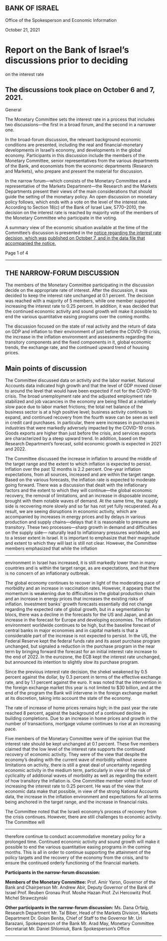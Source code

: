 ## BANK OF ISRAEL

Office of the Spokesperson and Economic Information

October 21, 2021

# Report on the Bank of Israel’s discussions prior to deciding
 on the interest rate

## The discussions took place on October 6 and 7, 2021.

 General

The Monetary Committee sets the interest rate in a process that includes two
discussions––the first in a broad forum, and the second in a narrower one.

In the broad-forum discussion, the relevant background economic conditions are
presented, including the real and financial-monetary developments in Israel’s economy,
and developments in the global economy. Participants in this discussion include the
members of the Monetary Committee, senior representatives from the various
departments of the Bank, and economists from the economic departments (Research
and Markets), who prepare and present the material for discussion.

In the narrow forum—which consists of the Monetary Committee and a representative
of the Markets Department—the Research and the Markets Departments present their
views of the main considerations that should guide the setting of the monetary policy.
An open discussion on monetary policy follows, which ends with a vote on the level of
the interest rate. According to Section 18(c) of the Bank of Israel Law, 5770–2010, the
decision on the interest rate is reached by majority vote of the members of the Monetary
Committee who participate in the voting.

A summary view of the economic situation available at the time of the Committee’s
discussion is presented in the [notice regarding the interest rate decision, which was](https://www.boi.org.il/en/NewsAndPublications/PressReleases/Pages/07-10-2021.aspx)
[published on October 7, and in the data file that accompanied the notice.](https://www.boi.org.il/en/NewsAndPublications/PressReleases/Documents/English%20data%20file%20-%207-10-21.pptx)

Page 1 of 4


-----

## THE NARROW-FORUM DISCUSSION

The members of the Monetary Committee participating in the discussion decide on the
appropriate rate of interest. After the discussion, it was decided to keep the interest rate
unchanged at 0.1 percent. The decision was reached with a majority of 5 members,
while one member supported increasing the interest rate to 0.25 percent. In addition, it
was decided that the continued economic activity and sound growth will make it
possible to end the various quantitative easing programs over the coming months.

The discussion focused on the state of real activity and the return of data on GDP and
inflation to their environment of just before the COVID-19 crisis, the increase in the
inflation environment and assessments regarding the transitory components and the
fixed components in it, global economic trends, the exchange rate, and the continued
upward trend of housing prices.

## Main points of discussion

The Committee discussed data on activity and the labor market. National Accounts data
indicated high growth and that the level of GDP moved closer to around the level that
would have been expected if not for the COVID-19 crisis. The broad unemployment
rate and the adjusted employment rate stabilized and job vacancies in the economy are
being filled at a relatively slow pace due to labor market frictions; the total net balance
of the business sector is at a high positive level; business activity continues to expand,
and continued recovery from the fourth wave can be seen as well in credit card
purchases. In particular, there were increases in purchases in industries that were
markedly adversely impacted by the COVID-19 crisis. Goods exports are higher than
just before the crisis, and services exports are characterized by a steep upward trend. In
addition, based on the Research Department’s forecast, solid economic growth is
expected in 2021 and 2022.

The Committee discussed the increase in inflation to around the middle of the target
range and the extent to which inflation is expected to persist. Inflation over the past 12
months is 2.2 percent. One-year inflation expectations, from all sources, increased and
are within the target range. Based on the various forecasts, the inflation rate is expected
to moderate going forward. There was a discussion that dealt with the inflationary
factors and the extent to which they will continue—the global economic recovery, the
removal of limitations, and an increase in disposable income, brought with them notable
waves of demand. At the same time, the supply side is recovering more slowly and so
far has not yet fully recuperated. As a result, we are seeing disruptions in economic
activity, which are accompanied by increases in energy prices and by delays in various
production and supply chains—delays that it is reasonable to presume are transitory.
These two processes—sharp growth in demand and difficulties on the supply side—
naturally lead to inflationary pressures worldwide, and to a lesser extent in Israel. It is
important to emphasize that their magnitude and extent to which they will last is still
not clear. However, the Committee members emphasized that while the inflation


-----

environment in Israel has increased, it is still markedly lower than in many countries
and is within the target range, as are expectations, and that there is no concern of an
inflationary outbreak.

The global economy continues to recover in light of the moderating pace of morbidity
and an increase in vaccination rates. However, it appears that the momentum is
weakening due to difficulties in the global production chain and an increase in energy
prices that increases the existing risks of inflation. Investment banks’ growth forecasts
essentially did not change regarding the expected rate of global growth, but in a
segmentation by blocs, there was a decline in the forecasts for the US and Japan, and
an increase in the forecast for Europe and developing economies. The inflation
environment worldwide continues to be high, but the baseline forecast of central banks
in major economies and in capital markets is that a considerable part of the increase is
not expected to persist. In the US, the Federal Reserve kept the federal funds rate and
its asset purchase program unchanged, but signaled a reduction in the purchase program
in the near term by bringing forward the forecast for an initial interest rate increase to
the end of 2022. In the eurozone, the ECB kept the interest rate unchanged, but
announced its intention to slightly slow its purchase program.

Since the previous interest rate decision, the shekel weakened by 0.5 percent against
the dollar, by 0.3 percent in terms of the effective exchange rate, and by 1.1 percent
against the euro. It was noted that the intervention in the foreign exchange market this
year is not limited to $30 billion, and at the end of the program the Bank will intervene
in the foreign exchange market at its discretion, taking into account the state of the
economy.

The rate of increase of home prices remains high; in the past year the rate reached 8
percent, against the background of a continued decline in building completions. Due to
an increase in home prices and growth in the number of transactions, mortgage volume
continues to rise at an increasing pace.

Five members of the Monetary Committee were of the opinion that the interest rate
should be kept unchanged at 0.1 percent. These five members claimed that the low level
of the interest rate supports the continued recovery of economic activity. They were of
the view that despite the economy’s dealing with the current wave of morbidity without
severe limitations on activity, there is still a great deal of uncertainty regarding
economic activity in the medium term, particularly in view of the risk of cyclicality of
additional waves of morbidity as well as regarding the extent of how transitory the
inflation is. One Committee member voted in favor of increasing the interest rate to
0.25 percent. He was of the view that economic data make that possible, in view of the
strong National Accounts data, the increase in the inflation environment and
expectations for all terms being anchored in the target range, and the increase in
financial risks.

The Committee noted that the Israeli economy’s process of recovery from the crisis
continues. However, there are still challenges to economic activity. The Committee will


-----

therefore continue to conduct accommodative monetary policy for a prolonged time.
Continued economic activity and sound growth will make it possible to end the various
quantitative easing programs in the coming months. This is all in order to continue
supporting the attainment of the policy targets and the recovery of the economy from
the crisis, and to ensure the continued orderly functioning of the financial markets.

**Participants in the narrow-forum discussion:**

**Members of the Monetary Committee:**
Prof. Amir Yaron, Governor of the Bank and Chairperson
Mr. Andrew Abir, Deputy Governor of the Bank of Israel
Prof. Reuben Gronau
Prof. Moshe Hazan
Prof. Zvi Hercowitz
Prof. Michel Strawczynski

**Other participants in the narrow-forum discussion:**
Ms. Dana Orfaig, Research Department
Mr. Tal Biber, Head of the Markets Division, Markets Department
Dr. Golan Benita, Chief of Staff to the Governor
Mr. Uri Barazani, Spokesperson of the Bank
Mr. Arad May, Monetary Committee Secretariat
Mr. Daniel Shlomiuk, Bank Spokesperson’s Office


-----

